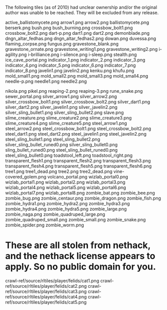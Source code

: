 The following tiles (as of 2010) had unclear ownership and/or the original author was unable to be reached. They will be excluded from any release.

active_ballistomycete.png
arrow1.png
arrow2.png
ballistomycete.png
berserk.png
bush.png
bush_burning.png
crossbow_bolt1.png
crossbow_bolt2.png
dart-p.png
dart1.png
dart2.png
demonblade.png
dngn_altar_fedhas.png
dngn_altar_fedhas2.png
dowan.png
duvessa.png
flaming_corpse.png
fungus.png
gravestone_blank.png
gravestone_ornate.png
gravestone_writing1.png
gravestone_writing2.png
i-agility.png
i-brilliance.png
i-silence.png
i-sleep.png
stealth.png
ice_cave_portal.png
indicator_1.png
indicator_2.png
indicator_3.png
indicator_4.png
indicator_5.png
indicator_6.png
indicator_7.png
indicator_8.png
javelin1.png
javelin2.png
kenku.png
khufu.png
mold_small1.png
mold_small2.png
mold_small3.png
mold_small4.png
needle-p.png
needle1.png
needle2.png

nikola.png
pikel.png
reaping-2.png
reaping-3.png
rune_snake.png
sewer_portal.png
silver_arrow1.png
silver_arrow2.png
silver_crossbow_bolt1.png
silver_crossbow_bolt2.png
silver_dart1.png
silver_dart2.png
silver_javelin1.png
silver_javelin2.png
silver_sling_bullet1.png
silver_sling_bullet2.png
slave.png
slime_creature.png
slime_creature2.png
slime_creature3.png
slime_creature4.png
slime_creature5.png
steel_arrow1.png
steel_arrow2.png
steel_crossbow_bolt1.png
steel_crossbow_bolt2.png
steel_dart1.png
steel_dart2.png
steel_javelin1.png
steel_javelin2.png
steel_sling_bullet1.png
steel_sling_bullet2.png
silver_sling_bullet_runed0.png
silver_sling_bullet0.png
sling_bullet_runed0.png
steel_sling_bullet_runed0.png
steel_sling_bullet0.png
toadstool_left.png
toadstool_right.png
transparent_flesh1.png
transparent_flesh2.png
transparent_flesh3.png
transparent_flesh4.png
transparent_flesh5.png
transparent_flesh6.png
tree1.png
tree1_dead.png
tree2.png
tree2_dead.png
vine-covered_golem.png
volcano_portal.png
wizlab_portal0.png
wizlab_portal1.png
wizlab_portal2.png
wizlab_portal3.png
wizlab_portal4.png
wizlab_portal5.png
wizlab_portal6.png
wizlab_portal7.png
wizlab_portal8.png
zombie_bat.png
zombie_bee.png
zombie_bug.png
zombie_centaur.png
zombie_dragon.png
zombie_fish.png
zombie_hydra1.png
zombie_hydra2.png
zombie_hydra3.png
zombie_hydra4.png
zombie_hydra5.png
zombie_large.png
zombie_naga.png
zombie_quadruped_large.png
zombie_quadruped_small.png
zombie_small.png
zombie_snake.png
zombie_spider.png
zombie_worm.png

# These are all stolen from nethack, and the nethack license appears to apply. So no public domain for you.
crawl-ref/source/rltiles/player/felids/cat1.png
crawl-ref/source/rltiles/player/felids/cat2.png
crawl-ref/source/rltiles/player/felids/cat3.png
crawl-ref/source/rltiles/player/felids/cat4.png
crawl-ref/source/rltiles/player/felids/cat5.png
